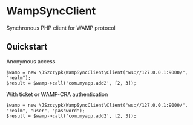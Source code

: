 # WampSyncClient
Synchronous PHP client for WAMP protocol

## Quickstart

Anonymous access

```
$wamp = new \JSzczypk\WampSyncClient\Client("ws://127.0.0.1:9000/", "realm");
$result = $wamp->call('com.myapp.add2', [2, 3]);
```

With ticket or WAMP-CRA authentication

```
$wamp = new \JSzczypk\WampSyncClient\Client("ws://127.0.0.1:9000/", "realm", "user", "password");
$result = $wamp->call('com.myapp.add2', [2, 3]);
```

